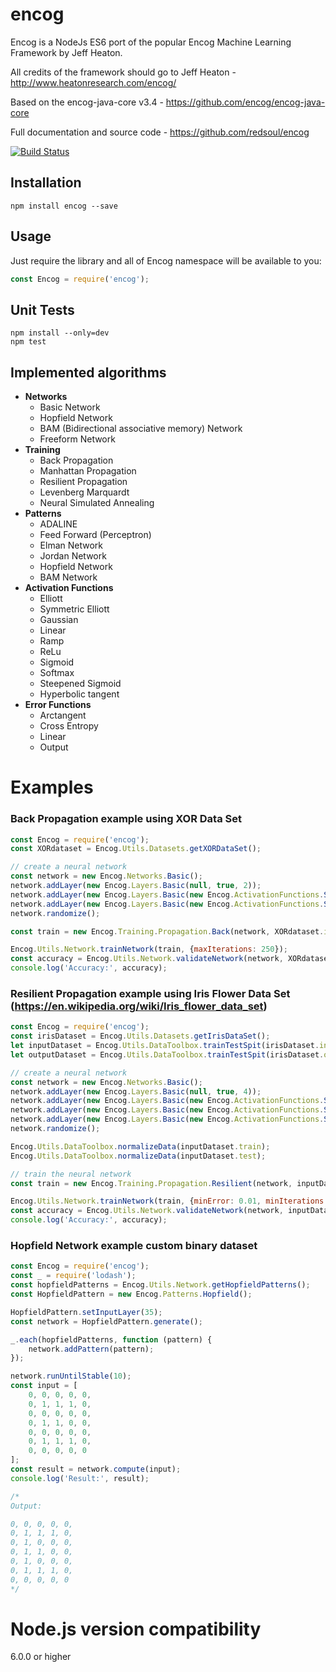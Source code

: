 # encog 
Encog is a NodeJs ES6 port of the popular Encog Machine Learning Framework by Jeff Heaton.

All credits of the framework should go to Jeff Heaton - http://www.heatonresearch.com/encog/

Based on the encog-java-core v3.4 - https://github.com/encog/encog-java-core

Full documentation and source code - https://github.com/redsoul/encog

[![Build Status](https://travis-ci.org/redsoul/encog.svg?branch=master)](https://travis-ci.org/redsoul/encog)

## Installation

    npm install encog --save
    
## Usage

Just require the library and all of Encog namespace will be available to you:

```javascript
const Encog = require('encog');
```

## Unit Tests

    npm install --only=dev
    npm test

## Implemented algorithms
* **Networks**
  * Basic Network
  * Hopfield Network
  * BAM (Bidirectional associative memory) Network
  * Freeform Network
* **Training**
  * Back Propagation
  * Manhattan Propagation
  * Resilient Propagation
  * Levenberg Marquardt
  * Neural Simulated Annealing
* **Patterns**
  * ADALINE
  * Feed Forward (Perceptron)
  * Elman Network
  * Jordan Network
  * Hopfield Network
  * BAM Network
* **Activation Functions**
  * Elliott
  * Symmetric Elliott
  * Gaussian
  * Linear
  * Ramp
  * ReLu
  * Sigmoid
  * Softmax
  * Steepened Sigmoid
  * Hyperbolic tangent
* **Error Functions**
  * Arctangent
  * Cross Entropy
  * Linear
  * Output
    

# Examples

### Back Propagation example using XOR Data Set

```javascript
const Encog = require('encog');
const XORdataset = Encog.Utils.Datasets.getXORDataSet();

// create a neural network
const network = new Encog.Networks.Basic();
network.addLayer(new Encog.Layers.Basic(null, true, 2));
network.addLayer(new Encog.Layers.Basic(new Encog.ActivationFunctions.Sigmoid(), true, 4));
network.addLayer(new Encog.Layers.Basic(new Encog.ActivationFunctions.Sigmoid(), false, 1));
network.randomize();

const train = new Encog.Training.Propagation.Back(network, XORdataset.input, XORdataset.output);

Encog.Utils.Network.trainNetwork(train, {maxIterations: 250});
const accuracy = Encog.Utils.Network.validateNetwork(network, XORdataset.input, XORdataset.output);
console.log('Accuracy:', accuracy);
```

### Resilient Propagation example using Iris Flower Data Set (https://en.wikipedia.org/wiki/Iris_flower_data_set)

```javascript
const Encog = require('encog');
const irisDataset = Encog.Utils.Datasets.getIrisDataSet();
let inputDataset = Encog.Utils.DataToolbox.trainTestSpit(irisDataset.input);
let outputDataset = Encog.Utils.DataToolbox.trainTestSpit(irisDataset.output);

// create a neural network
const network = new Encog.Networks.Basic();
network.addLayer(new Encog.Layers.Basic(null, true, 4));
network.addLayer(new Encog.Layers.Basic(new Encog.ActivationFunctions.Sigmoid(), true, 10));
network.addLayer(new Encog.Layers.Basic(new Encog.ActivationFunctions.Sigmoid(), true, 5));
network.addLayer(new Encog.Layers.Basic(new Encog.ActivationFunctions.Sigmoid(), false, 3));
network.randomize();

Encog.Utils.DataToolbox.normalizeData(inputDataset.train);
Encog.Utils.DataToolbox.normalizeData(inputDataset.test);

// train the neural network
const train = new Encog.Training.Propagation.Resilient(network, inputDataset.train, outputDataset.train);

Encog.Utils.Network.trainNetwork(train, {minError: 0.01, minIterations: 5});
const accuracy = Encog.Utils.Network.validateNetwork(network, inputDataset.test, outputDataset.test);
console.log('Accuracy:', accuracy);
```

### Hopfield Network example custom binary dataset

```javascript
const Encog = require('encog');
const _ = require('lodash');
const hopfieldPatterns = Encog.Utils.Network.getHopfieldPatterns();
const HopfieldPattern = new Encog.Patterns.Hopfield();

HopfieldPattern.setInputLayer(35);
const network = HopfieldPattern.generate();

_.each(hopfieldPatterns, function (pattern) {
    network.addPattern(pattern);
});

network.runUntilStable(10);
const input = [
    0, 0, 0, 0, 0,
    0, 1, 1, 1, 0,
    0, 0, 0, 0, 0,
    0, 1, 1, 0, 0,
    0, 0, 0, 0, 0,
    0, 1, 1, 1, 0,
    0, 0, 0, 0, 0
];
const result = network.compute(input);
console.log('Result:', result);

/*
Output:

0, 0, 0, 0, 0,
0, 1, 1, 1, 0,
0, 1, 0, 0, 0,
0, 1, 1, 0, 0,
0, 1, 0, 0, 0,
0, 1, 1, 1, 0,
0, 0, 0, 0, 0
*/
```

# Node.js version compatibility

6.0.0 or higher